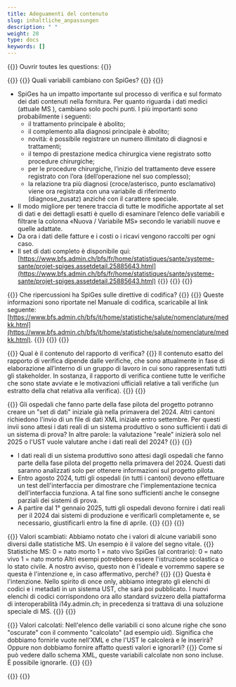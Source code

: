 ```yaml
---
title: Adeguamenti del contenuto
slug: inhaltliche_anpassungen
description: " "
weight: 20
type: docs
keywords: []
---
```


{{<faqBlock>}}
Ouvrir toutes les questions: {{<collapsibleGroupCommand groupId="contenu">}}

{{<numberedList>}}
{{<listItem>}}
Quali variabili cambiano con SpiGes?
{{<collapsibleBlock groupId="contenu">}}
{{<markdown>}}

- SpiGes ha un impatto importante sul processo di verifica e sul formato dei dati contenuti nella fornitura. Per quanto riguarda i dati medici (attuale MS ), cambiano solo pochi punti. I più importanti sono probabilmente i seguenti:
    - il trattamento principale è abolito;
   	- il complemento alla diagnosi principale è abolito;
   	- novità: è possibile registrare un numero illimitato di diagnosi e trattamenti;
   	- il tempo di prestazione medica chirurgica viene registrato sotto procedure chirurgiche;
   	- per le procedure chirurgiche, l’inizio del trattamento deve essere registrato con l’ora (dell’operazione nel suo complesso);
   	- la relazione tra più diagnosi (croce/asterisco, punto esclamativo) viene ora registrata con una variabile di riferimento (diagnose_zusatz) anziché con il carattere speciale.
- Il modo migliore per tenere traccia di tutte le modifiche apportate al set di dati e dei dettagli esatti è quello di esaminare l’elenco delle variabili e filtrare la colonna «Nuova / Variabile MS» secondo le variabili nuove e quelle adattate.
- Da ora i dati delle fatture e i costi o i ricavi vengono raccolti per ogni caso.
- Il set di dati completo è disponibile qui: [https://www.bfs.admin.ch/bfs/fr/home/statistiques/sante/systeme-sante/projet-spiges.assetdetail.25885643.html](https://www.bfs.admin.ch/bfs/fr/home/statistiques/sante/systeme-sante/projet-spiges.assetdetail.25885643.html)
{{</markdown>}}
{{</collapsibleBlock>}}
{{</listItem>}}

{{<listItem>}}
Che ripercussioni ha SpiGes sulle direttive di codifica?
{{<collapsibleBlock groupId="contenu">}}
{{<markdown>}}
Queste informazioni sono riportate nel Manuale di codifica, scaricabile al link seguente: [https://www.bfs.admin.ch/bfs/it/home/statistiche/salute/nomenclature/medkk.html](https://www.bfs.admin.ch/bfs/it/home/statistiche/salute/nomenclature/medkk.html).
{{</markdown>}}
{{</collapsibleBlock>}}
{{</listItem>}}

{{<listItem>}}
Qual è il contenuto del rapporto di verifica?
{{<collapsibleBlock groupId="contenu">}}
Il contenuto esatto del rapporto di verifica dipende dalle verifiche, che sono attualmente in fase di elaborazione all’interno di un gruppo di lavoro in cui sono rappresentati tutti gli stakeholder. In sostanza, il rapporto di verifica contiene tutte le verifiche che sono state avviate e le motivazioni ufficiali relative a tali verifiche (un estratto della chat relativa alla verifica).
{{</collapsibleBlock>}}
{{</listItem>}}

{{<listItem>}}
Gli ospedali che fanno parte della fase pilota del progetto potranno creare un "set di dati" iniziale già nella primavera del 2024. Altri cantoni richiedono l'invio di un file di dati XML iniziale entro settembre. Per questi invii sono attesi i dati reali di un sistema produttivo o sono sufficienti i dati di un sistema di prova? In altre parole: la valutazione "reale" inizierà solo nel 2025 o l'UST vuole valutare anche i dati reali del 2024?
{{<collapsibleBlock groupId="contenu">}}
{{<markdown>}}

- I dati reali di un sistema produttivo sono attesi dagli ospedali che fanno parte della fase pilota del progetto nella primavera del 2024. Questi dati saranno analizzati solo per ottenere informazioni sul progetto pilota.
- Entro agosto 2024, tutti gli ospedali (in tutti i cantoni) devono effettuare un test dell'interfaccia per dimostrare che l'implementazione tecnica dell'interfaccia funziona. A tal fine sono sufficienti anche le consegne parziali dei sistemi di prova.
- A partire dal 1° gennaio 2025, tutti gli ospedali devono fornire i dati reali per il 2024 dai sistemi di produzione e verificarli completamente e, se necessario, giustificarli entro la fine di aprile.
{{</markdown>}}
{{</collapsibleBlock>}}
{{</listItem>}}

{{<listItem>}}
Valori scambiati: Abbiamo notato che i valori di alcune variabili sono diversi dalle statistiche MS. Un esempio è il valore del segno vitale.
{{<markdown>}}		
Statistiche MS:
0 = nato morto
1 = nato vivo
SpiGes (al contrario):
0 = nato vivo
1 = nato morto
Altri esempi potrebbero essere l'istruzione scolastica o lo stato civile. A nostro avviso, questo non è l'ideale e vorremmo sapere se questa è l'intenzione e, in caso affermativo, perché?
{{</markdown>}}
{{<collapsibleBlock groupId="contenu">}}
Questa è l'intenzione. Nello spirito di once only, abbiamo integrato gli elenchi di codici e i metadati in un sistema UST, che sarà poi pubblicato. I nuovi elenchi di codici corrispondono ora allo standard svizzero della piattaforma di interoperabilità i14y.admin.ch; in precedenza si trattava di una soluzione speciale di MS.
{{</collapsibleBlock>}}
{{</listItem>}}

{{<listItem>}}
Valori calcolati: Nell'elenco delle variabili ci sono alcune righe che sono "oscurate" con il commento "calcolato" (ad esempio uid). Significa che dobbiamo fornirle vuote nell'XML e che l'UST le calcolerà e le inserirà? Oppure non dobbiamo fornire affatto questi valori e ignorarli?
{{<collapsibleBlock groupId="contenu">}}
Come si può vedere dallo schema XML, queste variabili calcolate non sono incluse. È possibile ignorarle.
{{</collapsibleBlock>}}
{{</listItem>}}

{{</numberedList>}}
{{</faqBlock>}}
